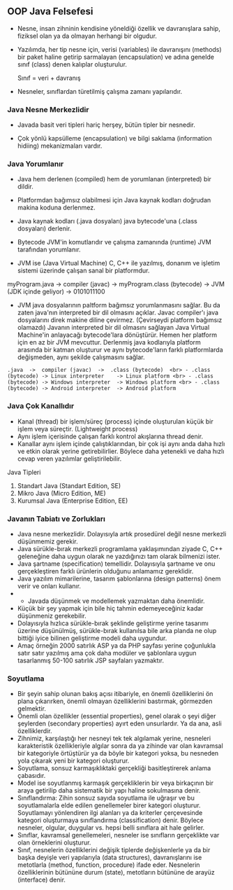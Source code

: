 ## OOP Java Felsefesi

- Nesne, insan zihninin kendisine yöneldiği özellik ve davranışlara sahip, fiziksel olan ya da olmayan herhangi bir olgudur.

- Yazılımda, her tip nesne için, verisi (variables) ile davranışını (methods) bir paket haline getirip sarmalayan (encapsulation) 
ve adına genelde sınıf (class) denen kalıplar oluşturulur. 

    Sınıf = veri + davranış

- Nesneler, sınıflardan türetilmiş çalışma zamanı yapılarıdır. 

### Java Nesne Merkezlidir

- Javada basit veri tipleri hariç herşey, bütün tipler bir nesnedir. 

- Çok yönlü kapsülleme (encapsulation) ve bilgi saklama (information hidiing) mekanizmaları vardır.

### Java Yorumlanır

- Java hem derlenen (compiled) hem de yorumlanan (interpreted) bir dildir.

- Platformdan bağımsız olabilmesi için Java kaynak kodları doğrudan makina koduna derlenmez.

- Java kaynak kodları (.java dosyaları) java bytecode'una (.class dosyaları) derlenir.

- Bytecode JVM'in komutlarıdır ve çalışma zamanında (runtime) JVM tarafından yorumlanır.

- JVM ise (Java Virtual Machine) C, C++ ile yazılmış, donanım ve işletim sistemi üzerinde çalışan sanal bir platformdur. 

myProgram.java -> compiler (javac) -> myProgram.class (bytecode) -> JVM (JDK içinde geliyor) -> 0101011100

- JVM java dosyalarının paltform bağımsız yorumlanmasını sağlar. Bu da zaten java'nın interpreted bir dil olmasını açıklar.
Javac compiler'ı java dosyalarını direk makine diline çevirmez. (Çevirseydi platform bağımsız olamazdı) Javanın interpreted
bir dil olmasını sağlayan Java Virtual Machine'in  anlayacağı bytecode'lara dönüştürür. Hemen her platform için en az bir JVM
mevcuttur. Derlenmiş java kodlarıyla platform arasında bir katman oluşturur ve aynı bytecode'ların farklı platformlarda değişmeden,
aynı şekilde çalışmasını sağlar.

`.java  ->  compiler (javac)  ->  .class (bytecode)  <br>
    - .class (bytecode) -> Linux interpreter    -> Linux platform <br>
    - .class (bytecode) -> Windows interpreter  -> Windows platform <br>
    - .class (bytecode) -> Android interpreter  -> Android platform` <br>


### Java Çok Kanallıdır

- Kanal (thread) bir işlem/süreç (process) içinde oluşturulan küçük bir işlem veya süreçtir. (Lightweight process)
- Aynı işlem içerisinde çalışan farklı kontrol akışlarına thread denir. 
- Kanallar aynı işlem içinde çalıştıklarından, bir çok işi aynı anda daha hızlı ve etkin olarak yerine getirebilirlier. Böylece daha yetenekli
ve daha hızlı cevap veren yazılımlar geliştirilebilir.

Java Tipleri
1. Standart Java (Standart Edition, SE)
2. Mikro Java (Micro Edition, ME)
3. Kurumsal Java (Enterprise Edition, EE)


### Javanın Tabiatı ve Zorlukları

- Java nesne merkezlidir. Dolayısıyla artık prosedürel değil nesne merkezli düşünmemiz gerekir. 
- Java sürükle-bırak merkezli programlama yaklaşımından ziyade C, C++ geleneğine daha uygun olarak ne yazdığınızı tam olarak bilmenizi ister.
- Java şartname (specification) temellidir. Dolayısıyla şartname ve onu gerçekleştiren farklı ürünlerin olduğunu anlamamız gereklidir. 
- Java yazılım mimarilerine, tasarım şablonlarına (design patterns) önem verir ve onları kullanır.
- * Javada düşünmek ve modellemek yazmaktan daha önemlidir.
- Küçük bir şey yapmak için bile hiç tahmin edemeyeceğiniz kadar düşünmeniz gerekebilir.
- Dolayısıyla hızlıca sürükle-bırak şeklinde geliştirme yerine tasarımı üzerine düşünülmüş, sürükle-bırak kullanılsa bile arka planda ne olup bittiği
iyice bilinen geliştirme modeli daha uygundur.
- Amaç örneğin 2000 satırlık ASP ya da PHP sayfası yerine çoğunlukla satır satır yazılmış ama çok daha modüler ve şablonlara uygun tasarlanmış
50-100 satırlık JSP sayfaları yazmaktır.

### Soyutlama

- Bir şeyin sahip olunan bakış açısı itibariyle, en önemli özelliklerini ön plana çıkarırken, önemli olmayan özelliklerini bastırmak, görmezden gelmektir.
- Önemli olan özellikler (essential properties), genel olarak o şeyi diğer şeylerden (secondary properties) ayırt eden unsurlardır. Ya da ana, asli özelliklerdir.
- Zihnimiz, karşılaştığı her nesneyi tek tek algılamak yerine, nesneleri karakteristik özellikleriyle algılar sonra da ya zihinde var olan kavramsal bir kategoriyle örtüştürür
ya da böyle bir kategori yoksa, bu nesneden yola çıkarak yeni bir kategori oluşturur.
- Soyutlama, sonsuz karmaşıklıktaki gerçekliği basitleştirerek anlama çabasıdır. 
- Model ise soyutlanmış karmaşık gerçekliklerin bir veya birkaçının bir araya getirilip daha sistematik bir yapı haline sokulmasına denir.
- Sınıflandırma: Zihin sonsuz sayıda soyutlama ile uğraşır ve bu soyutlamalarla elde edilen genellemeler birer kategori oluşturur. Soyutlamayı yönlendiren ilgi alanları ya da 
kriterler çerçevesinde kategori oluşturmaya sınıflandırma (classification) denir. Böylece nesneler, olgular, duygular vs. hepsi belli sınıflara ait hale gelirler.
- Sınıflar, kavramsal genellemeleri, nesneler ise sınıfların gerçeklikte var olan örneklerini oluşturur.
- Sınıf, nesnelerin özelliklerini değişik tiplerde değişkenlerle ya da bir başka deyişle veri yapılarıyla (data structures), davranışlarını ise metotlarla (method, function, procedure) ifade eder. Nesnelerin özelliklerinin bütününe durum (state), metotların bütününe de arayüz (interface) denir. 
